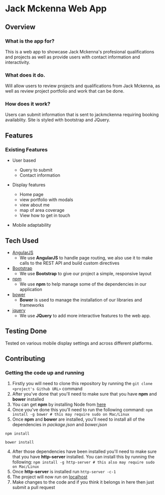 # Jack Mckenna Web App
 
## Overview

### What is the app for?

This is a web app to showcase Jack Mckenna's profesional qualifications and projects as well as provide users with contact information and interactivity. 

### What does it do. 

Will allow users to review projects and qualifications from Jack Mckenna, as well as review project portfolio and work that can be done.

### How does it work?

Users can submit information that is sent to jackmckenna requiring booking availablity. Site is styled with bootstrap and JQuery.
 
## Features

### Existing Features

- User based
	- Query to submit
	- Contact information

- Display features
	- Home page
	- view portfolio with modals
	- view about me
	- map of area coverage
	- View how to get in touch
	

- Mobile adaptability


## Tech Used
 
- [AngularJS](https://angularjs.org/)
    - We use **AngularJS** to handle page routing, we also use it to make calls to the REST API and build custom directives
- [Bootstrap](http://getbootstrap.com/)
    - We use **Bootstrap** to give our project a simple, responsive layout
- [npm](https://www.npmjs.com/)
    - We use **npm** to help manage some of the dependencies in our application
- [bower](https://bower.io/)
    - **Bower** is used to manage the installation of our libraries and frameworks
- [jquery](https://jquery.com/)
	- We use **JQuery** to add more interactive features to the web app. 
	
## Testing Done

Tested on various mobile display settings and across different platforms. 


## Contributing

### Getting the code up and running
1. Firstly you will need to clone this repository by running the ```git clone <project's Github URL>``` command
2. After you've done that you'll need to make sure that you have **npm** and **bower** installed
  1. You can get **npm** by installing Node from [here](https://nodejs.org/en/)
  2. Once you've done this you'll need to run the following command:
     `npm install -g bower # this may require sudo on Mac/Linux`
3. Once **npm** and **bower** are installed, you'll need to install all of the dependencies in *package.json* and *bower.json*
  ```
  npm install
 
  bower install
  ```
4. After those dependencies have been installed you'll need to make sure that you have **http-server** installed. You can install this by running the following: ```npm install -g http-server # this also may require sudo on Mac/Linux```
5. Once **http-server** is installed run ```http-server -c-1```
6. The project will now run on [localhost](http://127.0.0.1:8080)
7. Make changes to the code and if you think it belongs in here then just submit a pull request